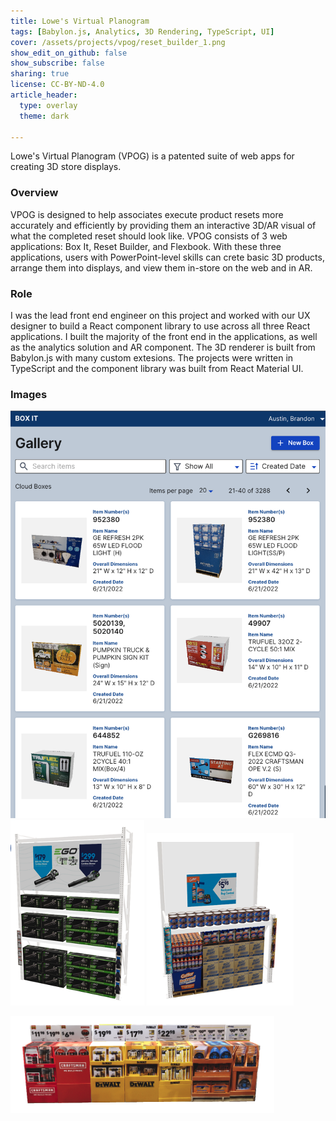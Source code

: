 ```yaml
---
title: Lowe's Virtual Planogram
tags: [Babylon.js, Analytics, 3D Rendering, TypeScript, UI]
cover: /assets/projects/vpog/reset_builder_1.png
show_edit_on_github: false
show_subscribe: false
sharing: true
license: CC-BY-ND-4.0
article_header:
  type: overlay
  theme: dark

---
```


Lowe's Virtual Planogram (VPOG) is a patented suite of web apps for creating 3D store displays.

<!--more-->

### Overview

VPOG is designed to help associates execute product resets more accurately and efficiently by providing them an interactive 3D/AR visual of what the completed reset should look like. VPOG consists of 3 web applications: Box It, Reset Builder, and Flexbook. With these three applications, users with PowerPoint-level skills can crete basic 3D products, arrange them into displays, and view them in-store on the web and in AR.

### Role

I was the lead front end engineer on this project and worked with our UX designer to build a React component library to use across all three React applications. I built the majority of the front end in the applications, as well as the analytics solution and AR component. The 3D renderer is built from Babylon.js with many custom extesions. The projects were written in TypeScript and the component library was built from React Material UI.

### Images
<img class="image image--xl" src="/assets/projects/vpog/boxit_1.png"/>
<img class="image image--xl" src="/assets/projects/vpog/reset_1.png"/>
<img class="image image--xl" src="/assets/projects/vpog/reset_2.png"/>


![image](/assets/projects/vpog/reset_3.png)
